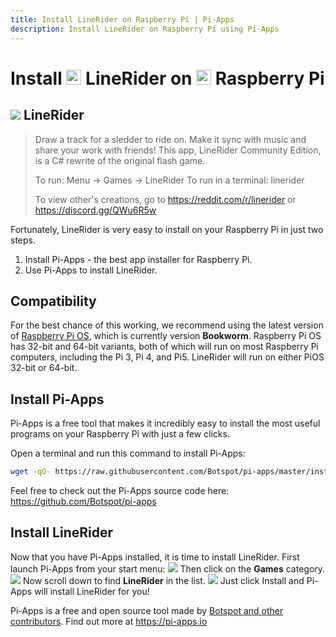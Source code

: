 ```yaml
---
title: Install LineRider on Raspberry Pi | Pi-Apps
description: Install LineRider on Raspberry Pi using Pi-Apps
---
```

<div class="simple-install-content content">

# Install <img src="/img/app-icons/LineRider/icon-64.png" height=24> LineRider on <img src=/img/other-icons/raspberrypi-icon.svg height=24> Raspberry Pi

## <img src="/img/app-icons/LineRider/icon-64.png"> LineRider
> Draw a track for a sledder to ride on. Make it sync with music and share your work with friends!
> This app, LineRider Community Edition, is a C# rewrite of the original flash game.
> 
> To run: Menu -> Games -> LineRider
> To run in a terminal: linerider
> 
> To view other's creations, go to https://reddit.com/r/linerider or https://discord.gg/QWu6R5w

Fortunately, LineRider is very easy to install on your Raspberry Pi in just two steps.
1. Install Pi-Apps - the best app installer for Raspberry Pi.
2. Use Pi-Apps to install LineRider.
</div>
<div class="simple-install-content content">

## Compatibility
For the best chance of this working, we recommend using the latest version of [Raspberry Pi OS](https://www.raspberrypi.com/software/), which is currently version **Bookworm**.
Raspberry Pi OS has 32-bit and 64-bit variants, both of which will run on most Raspberry Pi computers, including the Pi 3, Pi 4, and Pi5.
LineRider will run on either PiOS 32-bit or 64-bit.
</div>
<div class="simple-install-content content">

## Install Pi-Apps

Pi-Apps is a free tool that makes it incredibly easy to install the most useful programs on your Raspberry Pi with just a few clicks.

Open a terminal and run this command to install Pi-Apps:
```bash
wget -qO- https://raw.githubusercontent.com/Botspot/pi-apps/master/install | bash
```
Feel free to check out the Pi-Apps source code here: https://github.com/Botspot/pi-apps
</div>
<div class="simple-install-content content">

## Install LineRider

Now that you have Pi-Apps installed, it is time to install LineRider.
First launch Pi-Apps from your start menu:
<img src="/img/start-menu.png">
Then click on the <b>Games</b> category.
<img src="/img/category-selections/Games.png">
Now scroll down to find <b>LineRider</b> in the list.
<img src="/img/app-icons/LineRider/app-selection.png">
Just click Install and Pi-Apps will install LineRider for you!
</div>
<div class="simple-install-content content">

Pi-Apps is a free and open source tool made by [Botspot and other contributors](/about/#contributors). Find out more at https://pi-apps.io
</div>
